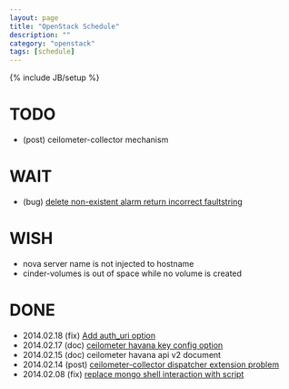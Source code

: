 ```yaml
---
layout: page
title: "OpenStack Schedule"
description: ""
category: "openstack"
tags: [schedule]
---
```

{% include JB/setup %}

# TODO
* (post) ceilometer-collector mechanism

# WAIT
* (bug) [delete non-existent alarm return incorrect faultstring](https://bugs.launchpad.net/ceilometer/+bug/1280036)

# WISH
* nova server name is not injected to hostname
* cinder-volumes is out of space while no volume is created

# DONE
* 2014.02.18 (fix) [Add auth_uri option](https://review.openstack.org/#/c/73307/)
* 2014.02.17 (doc) [ceilometer havana key config option](https://github.com/zqfan/openstack/blob/master/ceilometer/ceilometer-configuration-reference.md)
* 2014.02.15 (doc) ceilometer havana api v2 document
* 2014.02.14 (post) [ceilometer-collector dispatcher extension problem](http://zqfan.github.io/openstack/2014/02/14/no-fresh-data-has-been-collected-by-ceilometer/)
* 2014.02.08 (fix) [replace mongo shell interaction with script](https://review.openstack.org/#/c/71734/)
